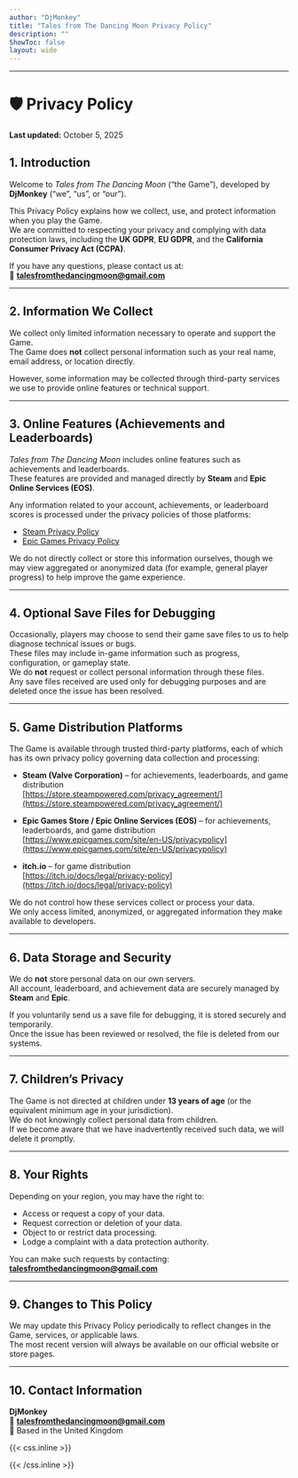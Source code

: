 ```yaml
---
author: "DjMonkey"
title: "Tales from The Dancing Moon Privacy Policy"
description: ""
ShowToc: false
layout: wide
---
```


---

# 🛡️ Privacy Policy  
**Last updated:** October 5, 2025  

## 1. Introduction  
Welcome to *Tales from The Dancing Moon* (“the Game”), developed by **DjMonkey** (“we”, “us”, or “our”).  

This Privacy Policy explains how we collect, use, and protect information when you play the Game.  
We are committed to respecting your privacy and complying with data protection laws, including the **UK GDPR**, **EU GDPR**, and the **California Consumer Privacy Act (CCPA)**.

If you have any questions, please contact us at:  
📧 **talesfromthedancingmoon@gmail.com**

---

## 2. Information We Collect  

We collect only limited information necessary to operate and support the Game.  
The Game does **not** collect personal information such as your real name, email address, or location directly.  

However, some information may be collected through third-party services we use to provide online features or technical support.

---

## 3. Online Features (Achievements and Leaderboards)  

*Tales from The Dancing Moon* includes online features such as achievements and leaderboards.  
These features are provided and managed directly by **Steam** and **Epic Online Services (EOS)**.  

Any information related to your account, achievements, or leaderboard scores is processed under the privacy policies of those platforms:  
- [Steam Privacy Policy](https://store.steampowered.com/privacy_agreement/)  
- [Epic Games Privacy Policy](https://www.epicgames.com/site/en-US/privacypolicy)  

We do not directly collect or store this information ourselves, though we may view aggregated or anonymized data (for example, general player progress) to help improve the game experience.

---

## 4. Optional Save Files for Debugging  

Occasionally, players may choose to send their game save files to us to help diagnose technical issues or bugs.  
These files may include in-game information such as progress, configuration, or gameplay state.  
We do **not** request or collect personal information through these files.  
Any save files received are used only for debugging purposes and are deleted once the issue has been resolved.

---

## 5. Game Distribution Platforms  

The Game is available through trusted third-party platforms, each of which has its own privacy policy governing data collection and processing:

- **Steam (Valve Corporation)** – for achievements, leaderboards, and game distribution  
  [https://store.steampowered.com/privacy_agreement/](https://store.steampowered.com/privacy_agreement/)

- **Epic Games Store / Epic Online Services (EOS)** – for achievements, leaderboards, and game distribution  
  [https://www.epicgames.com/site/en-US/privacypolicy](https://www.epicgames.com/site/en-US/privacypolicy)

- **itch.io** – for game distribution  
  [https://itch.io/docs/legal/privacy-policy](https://itch.io/docs/legal/privacy-policy)

We do not control how these services collect or process your data.  
We only access limited, anonymized, or aggregated information they make available to developers.

---

## 6. Data Storage and Security  

We do **not** store personal data on our own servers.  
All account, leaderboard, and achievement data are securely managed by **Steam** and **Epic**.  

If you voluntarily send us a save file for debugging, it is stored securely and temporarily.  
Once the issue has been reviewed or resolved, the file is deleted from our systems.

---

## 7. Children’s Privacy  

The Game is not directed at children under **13 years of age** (or the equivalent minimum age in your jurisdiction).  
We do not knowingly collect personal data from children.  
If we become aware that we have inadvertently received such data, we will delete it promptly.

---

## 8. Your Rights  

Depending on your region, you may have the right to:
- Access or request a copy of your data.  
- Request correction or deletion of your data.  
- Object to or restrict data processing.  
- Lodge a complaint with a data protection authority.  

You can make such requests by contacting: **talesfromthedancingmoon@gmail.com**

---

## 9. Changes to This Policy  

We may update this Privacy Policy periodically to reflect changes in the Game, services, or applicable laws.  
The most recent version will always be available on our official website or store pages.

---

## 10. Contact Information  

**DjMonkey**  
📧 **talesfromthedancingmoon@gmail.com**  
📍 Based in the United Kingdom  


{{< css.inline >}}

<style>
.emojify {
	font-family: Apple Color Emoji, Segoe UI Emoji, NotoColorEmoji, Segoe UI Symbol, Android Emoji, EmojiSymbols;
	font-size: 2rem;
	vertical-align: middle;
}
@media screen and (max-width:650px) {
  .nowrap {
    display: block;
    margin: 25px 0;
  }
}
</style>

{{< /css.inline >}}
